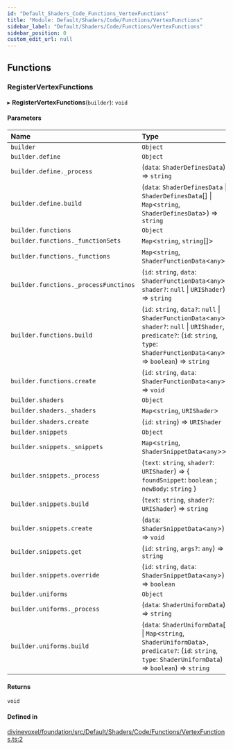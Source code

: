 ```yaml
---
id: "Default_Shaders_Code_Functions_VertexFunctions"
title: "Module: Default/Shaders/Code/Functions/VertexFunctions"
sidebar_label: "Default/Shaders/Code/Functions/VertexFunctions"
sidebar_position: 0
custom_edit_url: null
---
```


## Functions

### RegisterVertexFunctions

▸ **RegisterVertexFunctions**(`builder`): `void`

#### Parameters

| Name | Type |
| :------ | :------ |
| `builder` | `Object` |
| `builder.define` | `Object` |
| `builder.define._process` | (`data`: `ShaderDefinesData`) => `string` |
| `builder.define.build` | (`data`: `ShaderDefinesData` \| `ShaderDefinesData`[] \| `Map`\<`string`, `ShaderDefinesData`\>) => `string` |
| `builder.functions` | `Object` |
| `builder.functions._functionSets` | `Map`\<`string`, `string`[]\> |
| `builder.functions._functions` | `Map`\<`string`, `ShaderFunctionData`\<`any`\>\> |
| `builder.functions._processFunctinos` | (`id`: `string`, `data`: `ShaderFunctionData`\<`any`\>, `shader?`: ``null`` \| `URIShader`) => `string` |
| `builder.functions.build` | (`id`: `string`, `data?`: ``null`` \| `ShaderFunctionData`\<`any`\>, `shader?`: ``null`` \| `URIShader`, `predicate?`: (`id`: `string`, `type`: `ShaderFunctionData`\<`any`\>) => `boolean`) => `string` |
| `builder.functions.create` | (`id`: `string`, `data`: `ShaderFunctionData`\<`any`\>) => `void` |
| `builder.shaders` | `Object` |
| `builder.shaders._shaders` | `Map`\<`string`, `URIShader`\> |
| `builder.shaders.create` | (`id`: `string`) => `URIShader` |
| `builder.snippets` | `Object` |
| `builder.snippets._snippets` | `Map`\<`string`, `ShaderSnippetData`\<`any`\>\> |
| `builder.snippets._process` | (`text`: `string`, `shader?`: `URIShader`) => \{ `foundSnippet`: `boolean` ; `newBody`: `string`  } |
| `builder.snippets.build` | (`text`: `string`, `shader?`: `URIShader`) => `string` |
| `builder.snippets.create` | (`data`: `ShaderSnippetData`\<`any`\>) => `void` |
| `builder.snippets.get` | (`id`: `string`, `args?`: `any`) => `string` |
| `builder.snippets.override` | (`id`: `string`, `data`: `ShaderSnippetData`\<`any`\>) => `boolean` |
| `builder.uniforms` | `Object` |
| `builder.uniforms._process` | (`data`: `ShaderUniformData`) => `string` |
| `builder.uniforms.build` | (`data`: `ShaderUniformData`[] \| `Map`\<`string`, `ShaderUniformData`\>, `predicate?`: (`id`: `string`, `type`: `ShaderUniformData`) => `boolean`) => `string` |

#### Returns

`void`

#### Defined in

[divinevoxel/foundation/src/Default/Shaders/Code/Functions/VertexFunctions.ts:2](https://github.com/lucasdamianjohnson/DivineVoxelEngine/blob/596fa7391478620ed460dfb4856ff0a763b91c49/divinevoxel/foundation/src/Default/Shaders/Code/Functions/VertexFunctions.ts#L2)
